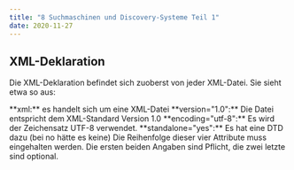 ```yaml
---
title: "8 Suchmaschinen und Discovery-Systeme Teil 1"
date: 2020-11-27
---
```




## XML-Deklaration

Die XML-Deklaration befindet sich zuoberst von jeder XML-Datei. Sie sieht etwa so aus:
<?xml version="1.0" encoding="utf-8" standalone="yes">

**xml:** es handelt sich um eine XML-Datei
**version="1.0":** Die Datei entspricht dem XML-Standard Version 1.0
**encoding="utf-8":** Es wird der Zeichensatz UTF-8 verwendet.
**standalone="yes":** Es hat eine DTD dazu (bei no hätte es keine) 
Die Reihenfolge dieser vier Attribute muss eingehalten werden. Die ersten beiden Angaben sind Pflicht, die zwei letzte sind optional.
